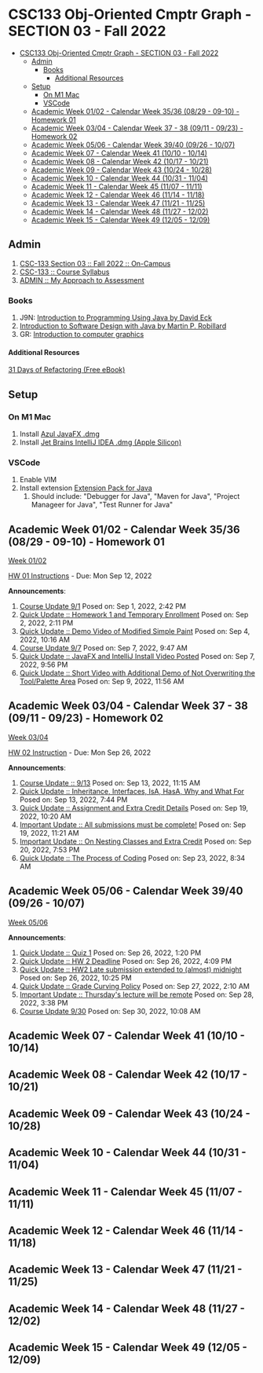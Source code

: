 # CSC133 Obj-Oriented Cmptr Graph - SECTION 03 - Fall 2022

- [CSC133 Obj-Oriented Cmptr Graph - SECTION 03 - Fall 2022](#csc133-obj-oriented-cmptr-graph---section-03---fall-2022)
  - [Admin](#admin)
    - [Books](#books)
      - [Additional Resources](#additional-resources)
  - [Setup](#setup)
    - [On M1 Mac](#on-m1-mac)
    - [VSCode](#vscode)
  - [Academic Week 01/02 - Calendar Week 35/36 (08/29 - 09-10) - Homework 01](#academic-week-0102---calendar-week-3536-0829---09-10---homework-01)
  - [Academic Week 03/04 - Calendar Week 37 - 38 (09/11 - 09/23) - Homework 02](#academic-week-0304---calendar-week-37---38-0911---0923---homework-02)
  - [Academic Week 05/06 - Calendar Week 39/40 (09/26 - 10/07)](#academic-week-0506---calendar-week-3940-0926---1007)
  - [Academic Week 07 - Calendar Week 41 (10/10 - 10/14)](#academic-week-07---calendar-week-41-1010---1014)
  - [Academic Week 08 - Calendar Week 42 (10/17 - 10/21)](#academic-week-08---calendar-week-42-1017---1021)
  - [Academic Week 09 - Calendar Week 43 (10/24 - 10/28)](#academic-week-09---calendar-week-43-1024---1028)
  - [Academic Week 10 - Calendar Week 44 (10/31 - 11/04)](#academic-week-10---calendar-week-44-1031---1104)
  - [Academic Week 11 - Calendar Week 45 (11/07 - 11/11)](#academic-week-11---calendar-week-45-1107---1111)
  - [Academic Week 12 - Calendar Week 46 (11/14 - 11/18)](#academic-week-12---calendar-week-46-1114---1118)
  - [Academic Week 13 - Calendar Week 47 (11/21 - 11/25)](#academic-week-13---calendar-week-47-1121---1125)
  - [Academic Week 14 - Calendar Week 48 (11/27 - 12/02)](#academic-week-14---calendar-week-48-1127---1202)
  - [Academic Week 15 - Calendar Week 49 (12/05 - 12/09)](#academic-week-15---calendar-week-49-1205---1209)

## Admin

1. [CSC-133 Section 03 :: Fall 2022 :: On-Campus](welcome_to_csc133_obj_oriented_cmptr_graph.pdf)
2. [CSC-133 :: Course Syllabus](admin_csc133_course_syllabus.pdf)
3. [ADMIN :: My Approach to Assessment](admin_my_approach_to_assessment.pdf)

### Books

1. J9N: [Introduction to Programming Using Java by David Eck](https://math.hws.edu/javanotes/index.html)
2. [Introduction to Software Design with Java by Martin P. Robillard](https://github.com/prmr/SoftwareDesign)
3. GR: [Introduction to computer graphics](https://math.hws.edu/graphicsbook/index.html)

#### Additional Resources

[31 Days of Refactoring (Free eBook)](https://lostechies.com/wp-content/uploads/2011/03/31DaysRefactoring.pdf)

## Setup

### On M1 Mac

1. Install [Azul JavaFX .dmg](https://www.azul.com/downloads/?version=java-18-sts&os=macos&architecture=arm-64-bit&package=jdk-fx)
2. Install [Jet Brains IntelliJ IDEA .dmg (Apple Silicon)](https://www.jetbrains.com/idea/download/#section=mac)

### VSCode

1. Enable VIM
2. Install extension [Extension Pack for Java](https://marketplace.visualstudio.com/items?itemName=vscjava.vscode-java-pack)
   1. Should include: "Debugger for Java", "Maven for Java", "Project Manageer for Java", "Test Runner for Java"

## Academic Week 01/02 - Calendar Week 35/36 (08/29 - 09-10) - Homework 01

[Week 01/02](week-01-02/README.md)

[HW 01 Instructions](week-01-02/homework_01.pdf) - Due: Mon Sep 12, 2022

**Announcements**:

1. [Course Update 9/1](announcements\20220901_01_course_update_0901.md) Posed on: Sep 1, 2022, 2:42 PM
2. [Quick Update :: Homework 1 and Temporary Enrollment](announcements\20220902_01_homework_01_and_temporary_enrollment.md) Posed on: Sep 2, 2022, 2:11 PM
3. [Quick Update :: Demo Video of Modified Simple Paint](announcements\20220904_01_quick_update_demo_video_of_modified_simple_paint.md) Posed on: Sep 4, 2022, 10:16 AM
4. [Course Update 9/7](announcements\20220907_01_course_update_0907.md) Posed on: Sep 7, 2022, 9:47 AM
5. [Quick Update :: JavaFX and IntelliJ Install Video Posted](announcements\20220907_02_javafx_and_intellij_install_video_posted.md) Posed on: Sep 7, 2022, 9:56 PM
6. [Quick Update :: Short Video with Additional Demo of Not Overwriting the Tool/Palette Area](announcements\20220909_01_quick_update_short_video_with_additional_demo_of_not_overwriting_the_toolPalette_area.md) Posed on: Sep 9, 2022, 11:56 AM

## Academic Week 03/04 - Calendar Week 37 - 38 (09/11 - 09/23) - Homework 02

[Week 03/04](week-03-04/README.md)

[HW 02 Instruction](week-03-04/hw02_simple_object_paint.pdf) - Due: Mon Sep 26, 2022

**Announcements**:

1. [Course Update :: 9/13](announcements\20220913_01_course_update_0913.md) Posed on: Sep 13, 2022, 11:15 AM
2. [Quick Update :: Inheritance, Interfaces, IsA, HasA, Why and What For](announcements\20220913_02_quick_update_inheritance_interfaces_iIsa_hasa_why_and_what_for.md) Posed on: Sep 13, 2022, 7:44 PM
3. [Quick Update :: Assignment and Extra Credit Details](announcements\20220919_01_quick_update_assignment_and_extra_credit_details.md) Posed on: Sep 19, 2022, 10:20 AM
4. [Important Update :: All submissions must be complete!](announcements\20220919_02_important_update_all_submissions_must_be_complete.md) Posed on: Sep 19, 2022, 11:21 AM
5. [Important Update :: On Nesting Classes and Extra Credit](announcements\20220920_01_important_update_on_nesting_classes_and_extra_credit.md) Posed on: Sep 20, 2022, 7:53 PM
6. [Quick Update :: The Process of Coding](announcements\20220923_01_quick_update_the_process_of_coding.md) Posed on: Sep 23, 2022, 8:34 AM

## Academic Week 05/06 - Calendar Week 39/40 (09/26 - 10/07)

[Week 05/06](week-05-06/README.md)

**Announcements**:

1. [Quick Update :: Quiz 1](announcements\20220926_01_quick_update_quiz01.md) Posed on: Sep 26, 2022, 1:20 PM
2. [Quick Update :: HW 2 Deadline](announcements\20220926_02_quick_update_hw02_deadline.md) Posed on: Sep 26, 2022, 4:09 PM
3. [Quick Update :: HW2 Late submission extended to (almost) midnight](announcements\20220926_03_quick_update_hw02_late_submission_extended_to_almost_midnight.md) Posed on: Sep 26, 2022, 10:25 PM
4. [Quick Update :: Grade Curving Policy](announcements\20220927_01_quick_update_grade_curving_policy.md) Posed on: Sep 27, 2022, 2:10 AM
5. [Important Update :: Thursday's lecture will be remote](announcements\20220928_01_important_update_thursdays_lecture_will_be_remote.md) Posed on: Sep 28, 2022, 3:38 PM
6. [Course Update 9/30](announcements\20220930_01_course_update_0930.md) Posed on: Sep 30, 2022, 10:08 AM

## Academic Week 07 - Calendar Week 41 (10/10 - 10/14)

## Academic Week 08 - Calendar Week 42 (10/17 - 10/21)

## Academic Week 09 - Calendar Week 43 (10/24 - 10/28)

## Academic Week 10 - Calendar Week 44 (10/31 - 11/04)

## Academic Week 11 - Calendar Week 45 (11/07 - 11/11)

## Academic Week 12 - Calendar Week 46 (11/14 - 11/18)

## Academic Week 13 - Calendar Week 47 (11/21 - 11/25)

## Academic Week 14 - Calendar Week 48 (11/27 - 12/02)

## Academic Week 15 - Calendar Week 49 (12/05 - 12/09)
